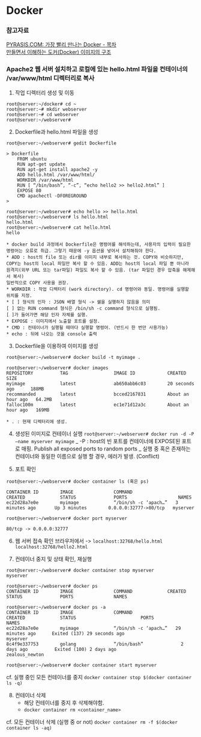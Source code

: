 # Docker

### 참고자료

[PYRASIS.COM: 가장 빨리 만나는 Docker - 목차](http://www.pyrasis.com/docker.html)  
[만들면서 이해하는 도커(Docker) 이미지의 구조](https://www.44bits.io/ko/post/how-docker-image-work)

### Apache2 웹 서버 설치하고 로컬에 있는 hello.html 파일을 컨테이너의 /var/www/html 디렉터리로 복사

1. 작업 디렉터리 생성 및 이동

```
root@server:~/docker# cd ~
root@server:~# mkdir webserver
root@server:~# cd webserver
root@server:~/webserver#
```

2. Dockerfile과 hello.html 파일을 생성

```
root@server:~/webserver# gedit Dockerfile

> Dockerfile
	FROM ubuntu
	RUN apt-get update
	RUN apt-get install apache2 -y
	ADD hello.html /var/www/html/
	WORKDIR /var/www/html
	RUN [ “/bin/bash”, “-c”, “echo hello2 >> hello2.html” ]
	EXPOSE 80
	CMD apachectl -DFOREGROUND
>

root@server:~/webserver# echo hello >> hello.html
root@server:~/webserver# ls hello.html
hello.html
root@server:~/webserver# cat hello.html
hello

```

    * docker build 과정에서 Dockerfile은 명령어를 해석하는데, 사용자의 입력이 필요한 명령어는 오류로 취급. 그렇기 때문에 -y 옵션을 넣어서 설치해줘야 한다.
    * ADD : host의 file 또는 dir를 이미지 내부로 복사하는 것. COPY와 비슷하지만, COPY는 host의 local 파일만 복사 할 수 있음. ADD는 host의 local 파일 뿐 아니라 원격지(외부 URL 또는 tar파일) 파일도 복사 할 수 있음. (tar 파일인 경우 압축을 해제해서 복사)
    일반적으로 COPY 사용을 권장.
    * WORKDIR : 작업 디렉터리 (work directory). cd 명령어와 동일. 명령어를 실행할 위치를 지정.
    * [ ] 형식의 인자 : JSON 배열 형식 -> 쉘을 실행하지 않음을 의미
    [ ] 없는 RUN command 형식은 /bin/sh -c command 형식으로 실행됨.
    [ ]가 들어가면 해당 인자 자체를 실행.
    * EXPOSE : 이미지에서 노출할 포트를 설정.
    * CMD : 컨테이너가 실행될 때마다 실행할 명령어. (반드시 한 번만 사용가능)
    * echo : 뒤에 나오는 것을 console 출력

3. Dockerfile을 이용하여 이미지를 생성

```
root@server:~/webserver# docker build -t myimage .

root@server:~/webserver# docker images
REPOSITORY          TAG                 IMAGE ID            CREATED             SIZE
myimage             latest              ab650abb6c03        20 seconds ago      188MB
recommanded         latest              bcced2167831        About an hour ago   64.2MB
falloc100m          latest              ec1e71d12a3c        About an hour ago   169MB

```

    * . : 현재 디렉터리에 생성.

4. 생성된 이미지로 컨테이너 실행
   `root@server:~/webserver# docker run -d -P —name myserver myimage`
   _ -P : host의 빈 포트를 컨테이너에 EXPOSE된 포트로 매핑.
   Publish all exposed ports to random ports
   _ 실행 중 혹은 존재하는 컨테이너와 동일한 이름으로 실행 할 경우, 에러가 발생. (Conflict)

5. 포트 확인

```
root@server:~/webserver# docker container ls (혹은 ps)

CONTAINER ID        IMAGE               COMMAND                  CREATED             STATUS              PORTS                   NAMES
ec22d28a7e0e        myimage             “/bin/sh -c ‘apach…”   3 minutes ago       Up 3 minutes        0.0.0.0:32777->80/tcp   myserver

root@server:~/webserver# docker port myserver

80/tcp -> 0.0.0.0:32777
```

6. 웹 서버 접속 확인
   브라우저에서 -> `localhost:32768/hello.html` `localhost:32768/hello2.html`

7. 컨테이너 중지 및 상태 확인, 재실행

```
root@server:~/webserver# docker container stop myserver
myserver

root@server:~/webserver# docker ps
CONTAINER ID        IMAGE               COMMAND             CREATED             STATUS              PORTS               NAMES

root@server:~/webserver# docker ps -a
CONTAINER ID        IMAGE               COMMAND                  CREATED             STATUS                        PORTS               NAMES
ec22d28a7e0e        myimage             “/bin/sh -c ‘apach…”   29 minutes ago      Exited (137) 29 seconds ago                       myserver
8c4f9e337753        golang              “/bin/bash”              2 days ago          Exited (100) 2 days ago                           zealous_newton

root@server:~/webserver# docker container start myserver

```

cf. 실행 중인 모든 컨테이너를 중지
`docker container stop $(docker container ls -q)`

8. 컨테이너 삭제
   - 해당 컨테이너를 중지 후 삭제해야함.
   - `docker container rm <container_name>`

cf. 모든 컨테이너 삭제 (실행 중 or not)
`docker container rm -f $(docker container ls -aq)`
